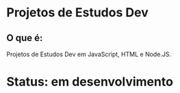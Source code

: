 <h1> Projetos de Estudos Dev </h1>

<h2> O que é:</h2><p>Projetos de Estudos Dev em JavaScript, HTML e Node.JS. </p>

# Status: em desenvolvimento
